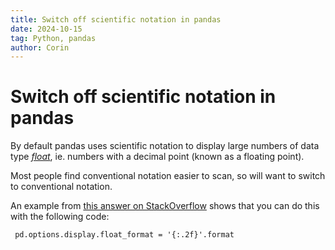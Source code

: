 ```yaml
---
title: Switch off scientific notation in pandas
date: 2024-10-15
tag: Python, pandas
author: Corin
---
```


# Switch off scientific notation in pandas

By default pandas uses scientific notation to display large numbers of data type [*float*](https://realpython.com/python-data-types/#floating-point-numbers), ie. numbers with a decimal point (known as a floating point). 

Most people find conventional notation easier to scan, so will want to switch to conventional notation.

An example from [this answer on StackOverflow](https://stackoverflow.com/questions/21137150/format-suppress-scientific-notation-from-pandas-aggregation-results) shows that you can do this with the following code:

` pd.options.display.float_format = '{:.2f}'.format`